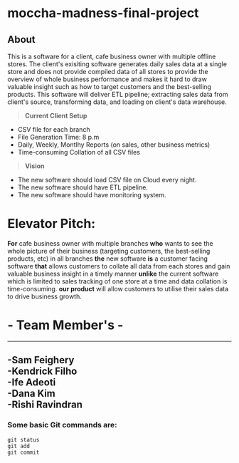 # moccha-madness-final-project

## About
This is a software for a client, cafe business owner with multiple offline stores. The client's exisiting software generates daily sales data at a single store and does not provide compiled data of all stores to provide the overview of whole business performance and makes it hard to draw valuable insight such as how to target customers and the best-selling products. This software will deliver ETL pipeline; extracting sales data from client's source, transforming data, and loading on client's data warehouse. 

> **Current Client Setup**
- CSV file for each branch
- File Generation Time: 8 p.m
- Daily, Weekly, Montlhy Reports (on sales, other business metrics)
- Time-consuming Collation of all CSV files

> **Vision**
- The new software should load CSV file on Cloud every night.
- The new software should have ETL pipeline.
- The new software should have monitoring system.

# Elevator Pitch:

**For** cafe business owner with multiple branches
**who** wants to see the whole picture of their business (targeting customers, the best-selling products, etc) in all branches
**the** new software
**is** a customer facing software
**that** allows customers to collate all data from each stores and gain valuable business insight in a timely manner
**unlike** the current software which is limited to sales tracking of one store at a time and data collation is time-consuming.
**our product** will allow customers to utilise their sales data to drive business growth. 


# - Team Member's -
----------
-Sam Feighery<br>
-Kendrick Filho<br>
-Ife Adeoti<br>
-Dana Kim<br>
-Rishi Ravindran<br>
----------


### Some basic Git commands are:
```
git status
git add
git commit
```

